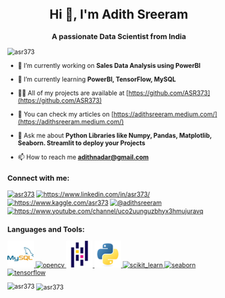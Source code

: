 <h1 align="center">Hi 👋, I'm Adith Sreeram</h1>
<h3 align="center">A passionate Data Scientist from India</h3>

<p align="left"> <img src="https://komarev.com/ghpvc/?username=asr373&label=Profile%20views&color=0e75b6&style=flat" alt="asr373" /> </p>

- 🔭 I’m currently working on **Sales Data Analysis using PowerBI**

- 🌱 I’m currently learning **PowerBI, TensorFlow, MySQL**

- 👨‍💻 All of my projects are available at [https://github.com/ASR373](https://github.com/ASR373)

- 📝 You can check my articles on [https://adithsreeram.medium.com/](https://adithsreeram.medium.com/)

- 💬 Ask me about **Python Libraries like Numpy, Pandas, Matplotlib, Seaborn. Streamlit to deploy your Projects**

- 📫 How to reach me **adithnadar@gmail.com**

<h3 align="left">Connect with me:</h3>
<p align="left">
<a href="https://twitter.com/asr373" target="blank"><img align="center" src="https://raw.githubusercontent.com/rahuldkjain/github-profile-readme-generator/master/src/images/icons/Social/twitter.svg" alt="asr373" height="30" width="40" /></a>
<a href="https://linkedin.com/in/https://www.linkedin.com/in/asr373/" target="blank"><img align="center" src="https://raw.githubusercontent.com/rahuldkjain/github-profile-readme-generator/master/src/images/icons/Social/linked-in-alt.svg" alt="https://www.linkedin.com/in/asr373/" height="30" width="40" /></a>
<a href="https://kaggle.com/https://www.kaggle.com/asr373" target="blank"><img align="center" src="https://raw.githubusercontent.com/rahuldkjain/github-profile-readme-generator/master/src/images/icons/Social/kaggle.svg" alt="https://www.kaggle.com/asr373" height="30" width="40" /></a>
<a href="https://medium.com/@adithsreeram" target="blank"><img align="center" src="https://raw.githubusercontent.com/rahuldkjain/github-profile-readme-generator/master/src/images/icons/Social/medium.svg" alt="@adithsreeram" height="30" width="40" /></a>
<a href="https://www.youtube.com/c/https://www.youtube.com/channel/uco2uunguzbhyx3hmujuravq" target="blank"><img align="center" src="https://raw.githubusercontent.com/rahuldkjain/github-profile-readme-generator/master/src/images/icons/Social/youtube.svg" alt="https://www.youtube.com/channel/uco2uunguzbhyx3hmujuravq" height="30" width="40" /></a>
</p>

<h3 align="left">Languages and Tools:</h3>
<p align="left"> <a href="https://www.mysql.com/" target="_blank" rel="noreferrer"> <img src="https://raw.githubusercontent.com/devicons/devicon/master/icons/mysql/mysql-original-wordmark.svg" alt="mysql" width="60" height="60"/> </a> <a href="https://opencv.org/" target="_blank" rel="noreferrer"> <img src="https://www.vectorlogo.zone/logos/opencv/opencv-icon.svg" alt="opencv" width="60" height="60"/> </a> <a href="https://pandas.pydata.org/" target="_blank" rel="noreferrer"> <img src="https://raw.githubusercontent.com/devicons/devicon/2ae2a900d2f041da66e950e4d48052658d850630/icons/pandas/pandas-original.svg" alt="pandas" width="60" height="60"/> </a> <a href="https://www.python.org" target="_blank" rel="noreferrer"> <img src="https://raw.githubusercontent.com/devicons/devicon/master/icons/python/python-original.svg" alt="python" width="60" height="60"/> </a> <a href="https://scikit-learn.org/" target="_blank" rel="noreferrer"> <img src="https://upload.wikimedia.org/wikipedia/commons/0/05/Scikit_learn_logo_small.svg" alt="scikit_learn" width="60" height="60"/> </a> <a href="https://seaborn.pydata.org/" target="_blank" rel="noreferrer"> <img src="https://seaborn.pydata.org/_images/logo-mark-lightbg.svg" alt="seaborn" width="60" height="60"/> </a> <a href="https://www.tensorflow.org" target="_blank" rel="noreferrer"> <img src="https://www.vectorlogo.zone/logos/tensorflow/tensorflow-icon.svg" alt="tensorflow" width="60" height="60"/> </a> </p>

<p><img align="left" src="https://github-readme-stats.vercel.app/api/top-langs?username=asr373&show_icons=true&locale=en&layout=compact" alt="asr373" /></p>

<p>&nbsp;<img align="center" src="https://github-readme-stats.vercel.app/api?username=asr373&show_icons=true&locale=en" alt="asr373" /></p>

